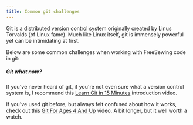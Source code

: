 ```yaml
---
title: Common git challenges
---
```


Git is a distributed version control system originally created by
Linus Torvalds (of Linux fame).
Much like Linux itself, git is immensely powerful yet can be intimidating
at first.

Below are some common challenges when working with FreeSewing code in git:

<ReadMore recurse />

<Tip>

##### Git what now?

If you've never heard of git, if you're not even sure what a version
control system is, I recommend
this [Learn Git in 15 Minutes](https://www.youtube.com/watch?v=USjZcfj8yxE&) introduction video.

If you've used git before, but always felt confused about how it works,
check out this [Git For Ages 4 And Up](https://youtu.be/1ffBJ4sVUb4?t=121) video.
A bit longer, but it well worth a watch.

</Tip>
